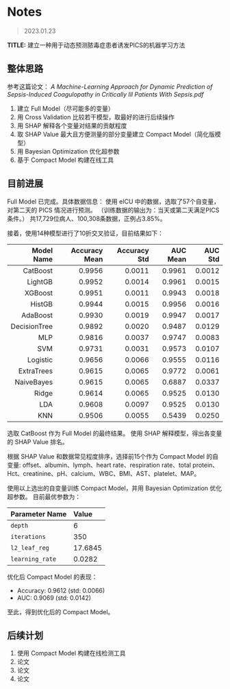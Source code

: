 # Notes

> 2023.01.23

**TITLE:** 建立一种用于动态预测脓毒症患者诱发PICS的机器学习方法

## 整体思路

参考这篇论文：
*A Machine-Learning Approach for*
*Dynamic Prediction of Sepsis-Induced Coagulopathy*
*in Critically Ill Patients With Sepsis.pdf*

1. 建立 Full Model（尽可能多的变量）
2. 用 Cross Validation 比较若干模型，取最好的进行后续操作
3. 用 SHAP 解释各个变量对结果的贡献程度
4. 取 SHAP Value 最大且方便测量的部分变量建立 Compact Model（简化版模型）
5. 用 Bayesian Optimization 优化超参数
6. 基于 Compact Model 构建在线工具

## 目前进展

Full Model 已完成。具体数据信息：
使用 eICU 中的数据，选取了57个自变量，对第二天的 PICS 情况进行预测。
（训练数据的输出为：当天或第二天满足PICS条件。）
共17,729位病人、100,308条数据，正例占3.85%。

接着，使用14种模型进行了10折交叉验证，目前结果如下：

|   Model Name | Accuracy Mean | Accuracy Std | AUC Mean | AUC Std |
|-------------:|--------------:|-------------:|---------:|--------:|
|     CatBoost |        0.9956 |       0.0011 |   0.9961 |  0.0012 |
|      LightGB |        0.9952 |       0.0014 |   0.9961 |  0.0015 |
|      XGBoost |        0.9951 |       0.0011 |   0.9943 |  0.0018 |
|       HistGB |        0.9944 |       0.0015 |   0.9956 |  0.0016 |
|     AdaBoost |        0.9930 |       0.0019 |   0.9947 |  0.0017 |
| DecisionTree |        0.9892 |       0.0020 |   0.9487 |  0.0129 |
|          MLP |        0.9816 |       0.0037 |   0.9747 |  0.0083 |
|          SVM |        0.9731 |       0.0031 |   0.9573 |  0.0107 |
|     Logistic |        0.9656 |       0.0066 |   0.9555 |  0.0116 |
|   ExtraTrees |        0.9615 |       0.0065 |   0.9772 |  0.0061 |
|   NaiveBayes |        0.9615 |       0.0065 |   0.6887 |  0.0337 |
|        Ridge |        0.9614 |       0.0065 |   0.9525 |  0.0130 |
|          LDA |        0.9608 |       0.0097 |   0.9525 |  0.0130 |
|          KNN |        0.9506 |       0.0055 |   0.5439 |  0.0250 |

选取 CatBoost 作为 Full Model 的最终结果。
使用 SHAP 解释模型，得出各变量的 SHAP Value 排名。

根据 SHAP Value 和数据常见程度排序，选择前15个作为 Compact Model 的自变量:
offset、albumin、lymph、heart rate、respiration rate、total protein、
Hct、creatinine、pH、calcium、WBC、BMI、AST、platelet、MAP。

使用以上选出的自变量训练 Compact Model，并用 Bayesian Optimization 优化超参数。
目前最优参数为：

| Parameter Name  | Value   |
|:----------------|:--------|
| `depth`         | 6       |
| `iterations`    | 350     |
| `l2_leaf_reg`   | 17.6845 |
| `learning_rate` | 0.0282  |

优化后 Compact Model 的表现：

- Accuracy: 0.9612 (std: 0.0066)
- AUC: 0.9069 (std: 0.0142)

至此，得到优化后的 Compact Model。

## 后续计划

1. 使用 Compact Model 构建在线检测工具
2. 论文
3. 论文
4. 论文
